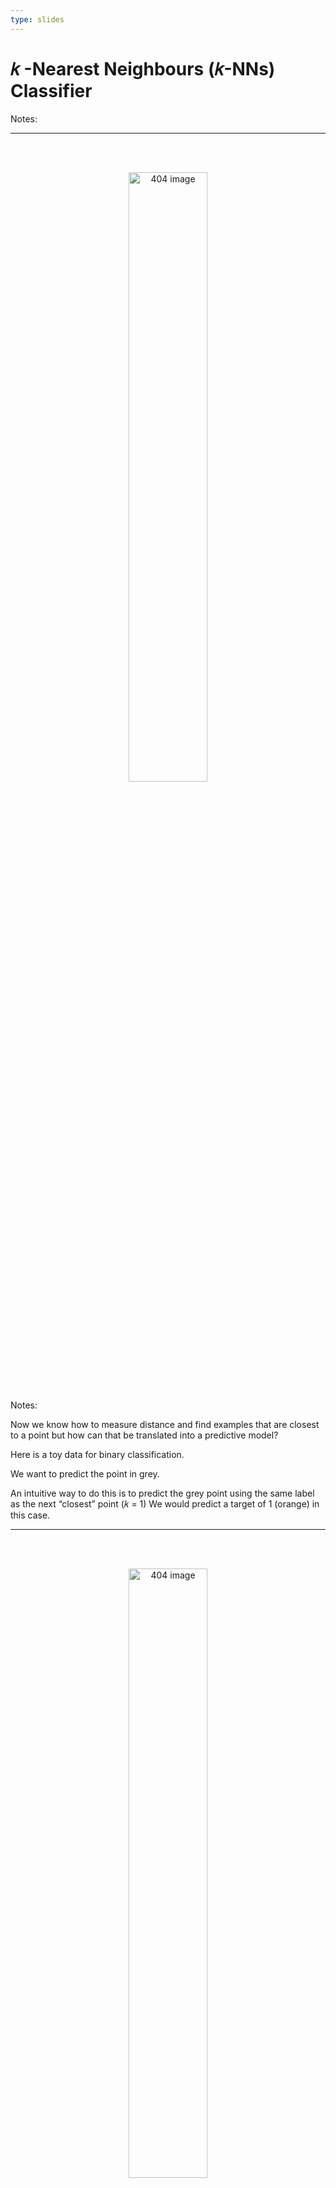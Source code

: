```yaml
---
type: slides
---
```


# 𝑘 -Nearest Neighbours (𝑘-NNs) Classifier

Notes: <br>

---

<br> <br>

<center>

<img src="/module4/scatter.png"  width = "50%" alt="404 image" />

</center>

Notes:

Now we know how to measure distance and find examples that are closest
to a point but how can that be translated into a predictive model?

Here is a toy data for binary classification.

We want to predict the point in grey.

An intuitive way to do this is to predict the grey point using the same
label as the next “closest” point (𝑘 = 1) We would predict a target of 1
(orange) in this case.

---

<br> <br>

<center>

<img src="/module4/scatter_k1.png"  width = "50%" alt="404 image" />

</center>

Notes:

We would predict a target of 1 (orange) in this case.

---

<br> <br>

<center>

<img src="/module4/scatter_k3.png"  width = "50%" alt="404 image" />

</center>

Notes:

We could also use the 3 closest points (𝑘 = 3) and let them **vote** on
the correct class.

We would predict a target of 0 (blue) in this case.

---

``` python
small_train_df = cities_df.sample(30, random_state=90)
X_train = small_train_df.drop(columns=["country"])
y_train = small_train_df["country"]
one_city = small_train_df.sample(1, random_state=44)
one_city
```

```out
     longitude  latitude country
144  -104.6173   50.4488  Canada
```

<center>

<img src="/module4/point.png"  width = "63%" alt="404 image" />

</center>

Notes:

Let’s return to a smaller version of our cities data now.

Here we have a single point we are calling `one_city`.

It’s the green triangle we see in the plot.

---

<center>

<img src="/module4/point.png"  width = "70%" alt="404 image" />

</center>

``` python
from sklearn.neighbors import KNeighborsClassifier

neigh = KNeighborsClassifier(n_neighbors=1)
neigh.fit(X_train, y_train.to_numpy());
neigh.predict(one_city.drop(columns=["country"]))
```

```out
array(['Canada'], dtype=object)
```

Notes:

If we predict the closest point where 𝑘 = 1, we would predict a target
of **Canada** (red) in this case.

---

<center>

<img src="/module4/point.png"  width = "70%" alt="404 image" />

</center>

``` python
neigh = KNeighborsClassifier(n_neighbors=3)
neigh.fit(X_train, y_train.to_numpy());
neigh.predict(one_city.drop(columns=["country"]))
```

```out
array(['Canada'], dtype=object)
```

Notes:

What about with the nearest 3 cities(𝑘 = 3)?

This is still predicting Canada since the majority of the 3 nearest
points to the green triangle are “Canadian”.

---

<center>

<img src="/module4/point.png"  width = "60%" alt="404 image" />

</center>

``` python
neigh = KNeighborsClassifier(n_neighbors=9)
neigh.fit(X_train, y_train.to_numpy());
neigh.predict(one_city.drop(columns=["country"]))
```

```out
array(['USA'], dtype=object)
```

Notes:

What about with the nearest 9 cities(𝑘 = 9)?

This is now predicting USA since the majority of the 9 nearest points
are “USA” cities.

---

``` python
model = KNeighborsClassifier(n_neighbors=1)
model.fit(X_train, y_train.to_numpy());
```

``` python
model.score(X_train,y_train)
```

```out
1.0
```

``` python
model.score(X_test,y_test)
```

```out
0.7142857142857143
```

Note:

We can see how our model will predict both our training data and our
test set using the same `fit` and `score` that we saw with dummy
classifiers and decision trees.

Extra: The
<a href="https://pandas.pydata.org/pandas-docs/stable/reference/api/pandas.DataFrame.to_numpy.html" target="_blank">`.to_numpy()`
</a> tool can help get pandas dataframes into a 2 dimensional array
which is what `.score()` and `.fit()` need as inputs.

---

# Let’s apply what we learned\!

Notes: <br>
